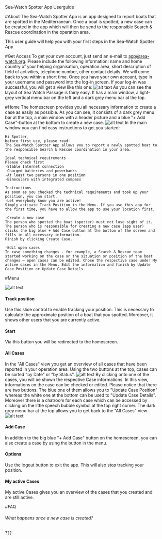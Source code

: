 Sea-Watch Spotter App Userguide

#About
The Sea-Watch Spotter App is an app designed to report boats that are spotted in the Mediterranean. Once a boat is spotted, a new case can be created in the app which will then be send to the responsible Search & Rescue coordination in the operation area. 

This user guide will help you with your first steps in the Sea-Watch Spotter App.

#Get Access
To get your own account, just send an e-mail to app@sea-watch.org. Please include the following information: name and home country of your helping organisation, operation area, short description of field of activities, telephone number, other contact details. We will come back to you within a short time.
Once you have your own account, type in your username and password into the log-in screen. If your log-in was successful, you will get a view like this one:
![alt text](https://github.com/sea-watch/sea-watch-app/blob/master/docu/userguide/images/overview.png "Overview")
As you can see the layout of Sea Watch Passage is fairly easy. It has a main window, a light-grey vertical menu bar on the left and a dark grey menu bar at the top.

#Home
The homescreen provides you all necessary information to create a case as easily as possible. As you can see, it consists of a dark grey menu bar at the top, a main window with a header picture and a blue "+ Add Case"-button at the bottom to create a new case. 
![alt text](https://github.com/sea-watch/sea-watch-app/blob/master/docu/userguide/images/spotter_homescreen.png "Homescreen")
In the main window you can find easy instructions to get you started:
	
	Hi Spotter,
	before first use, please read:
	The Sea-Watch Spotter App allows you to report a newly spotted boat to the responsible Search & Rescue coordination in your area.

	Ideal technical requirements
	Please check first
	-Stable Internet connection
	-Charged batteries and powerbanks
	-At least two persons in one position
	-Binoculars with integrated compass

	Instructions
	As soon as you checked the technical requirements and took up your position, you can start.
	-Let everybody know you are active!
	Simply activate Track Position in the Menu. If you use this app for the first time, you have to allow the app to use your location first.

	-Create a new case
	The person who spotted the boat (spotter) must not lose sight of it.
	The person who is responsible for creating a new case (app user) clicks the big blue + Add Case button at the bottom of the screen and fills in all necessary information.
	Finish by clicking Create Case.

	-Edit open cases
	In case something changes - for example, a Search & Rescue team started working on the case or the situation or position of the boat changes – open cases can be edited. Chose the respective case under My active cases in the Menu. Edit the information and finish by Update Case Position or Update Case Details. 


#Menu

![alt text](https://github.com/sea-watch/sea-watch-app/blob/master/docu/userguide/images/spotter_menu.png "Spotter App Menu")

#### Track position
Use this slide control to enable tracking your position. This is necessary to calculate the approximate position of a boat that you spotted. Moreover, it shows other users that you are currently active.

#### Start 
Via this button you will be redirected to the homescreen.

#### All Cases 
In the "All Cases" view you get an overview of all cases that have been reported in your operation area. Using the two buttons at the top, cases can be sorted "by Date" or "by Status".
![alt text](https://github.com/sea-watch/sea-watch-app/blob/master/docu/userguide/images/spotter_allcases.png "All Cases")
By clicking onto one of the cases, you will be shown the respective Case informations. In this view, informations on the case can be checked or edited. Please notice that there are two buttons. The blue one of them allows you to "Update Case Position" whereas the white one at the bottom can be used to "Update Case Details". Moreover there is a chatroom for each case which can be accessed by clicking on the little speech bubble symbol at the top right corner. The dark grey menu bar at the top allows you to get back to the "All Cases" view.
![alt text](https://github.com/sea-watch/sea-watch-app/blob/master/docu/userguide/images/spotter_caseinfo.png "Case Informations")

#### Add Case
In addition to the big blue "+ Add Case" button on the homescreen, you can also create a case by using the button in the menu.

#### Options
Use the logout button to exit the app. This will also stop tracking your position.

#### My active Cases
My active Cases gives you an overview of the cases that you created and are still active.
	

#FAQ
###### What happens once a new case is created?
???
